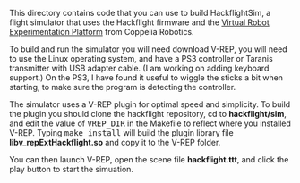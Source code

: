 This directory contains code that you can use to build HackflightSim, a flight simulator that uses the
Hackflight firmware and the [Virtual Robot Experimentation Platform](http://www.coppeliarobotics.com/) 
from Coppelia Robotics.  

To build and run the simulator you will need download V-REP, you will need to
use the Linux operating system, and have a PS3 controller or Taranis
transmitter with USB adapter cable.  (I am working on adding keyboard support.)
On the PS3, I have found it useful to wiggle the sticks a bit when starting, to
make sure the program is detecting the controller.

The simulator uses a V-REP plugin for optimal speed and simplicity.  To build the plugin you should clone the 
hackflight repository, cd to <b>hackflight/sim</b>, and edit the value of <tt>VREP\_DIR</tt> in the Makefile
to reflect where you installed V-REP.  Typing <tt>make install</tt> will build the plugin library file 
<b>libv_repExtHackflight.so</b> and copy it to the V-REP folder.

You can then launch V-REP, open the scene file <b>hackflight.ttt</b>, and click the play button to start the
simuation.
